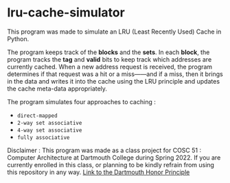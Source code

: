 # lru-cache-simulator
This program was made to simulate an LRU (Least Recently Used) Cache in Python. 

The program keeps track of the **blocks** and the **sets**. In each **block**, the program tracks the **tag** and **valid** bits to keep track which addresses are currently cached. When a new address request is received, the program determines if that request was a hit or a miss——and if a miss, then it brings in the data and writes it into the cache using the LRU principle and updates the cache meta-data appropriately. 

The program simulates four approaches to caching : 
* `direct-mapped` 
* `2-way set associative `
* `4-way set associative `
* `fully associative` 
  
Disclaimer : This program was made as a class project for COSC 51 : Computer Architecture at Dartmouth College during Spring 2022. If you are currently enrolled in this class, or planning to be kindly refrain from using this repository in any way. [Link to the Dartmouth Honor Principle](https://student-affairs.dartmouth.edu/policy/academic-honor-principle)





